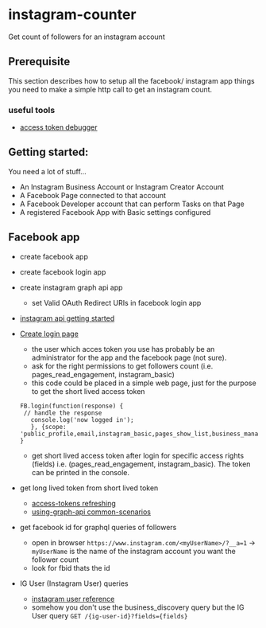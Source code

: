 # instagram-counter

Get count of followers for an instagram account

## Prerequisite
This section describes how to setup all the facebook/ instagram app
things you need to make a simple http call to get an instagram count.

### useful tools
- [access token
  debugger](https://developers.facebook.com/tools/debug/accesstoken/)

## Getting started:
You need a lot of stuff...

- An Instagram Business Account or Instagram Creator Account
- A Facebook Page connected to that account
- A Facebook Developer account that can perform Tasks on that Page
- A registered Facebook App with Basic settings configured

## Facebook app

- create facebook app
- create facebook login app
- create instagram graph api app
  - set Valid OAuth Redirect URIs in facebook login app

- [instagram api getting started](https://developers.facebook.com/docs/instagram-api/getting-started)
- [Create login page](https://developers.facebook.com/docs/facebook-login/web)

  - the user which acces token you use has probably be an
    administrator for the app and the facebook page (not sure).
  - ask for the right permissions to get followers count
    (i.e. pages_read_engagement, instagram_basic)
  - this code could be placed in a simple web page, just for the
    purpose to get the short lived access token

  ```
  FB.login(function(response) {
   // handle the response
     console.log('now logged in');
     }, {scope: 'public_profile,email,instagram_basic,pages_show_list,business_management'});
  }
  ```
  - get short lived access token after login for specific access
  rights (fields) i.e. (pages_read_engagement, instagram_basic). The
  token can be printed in the console.

- get long lived token from short lived token
  - [access-tokens refreshing](https://developers.facebook.com/docs/facebook-login/access-tokens/refreshing)
  - [using-graph-api common-scenarios](https://developers.facebook.com/docs/graph-api/using-graph-api/common-scenarios)

- get facebook id for graphql queries of followers
  - open in browser `https://www.instagram.com/<myUserName>/?__a=1` ->
    `myUserName` is the name of the instagram account you want the
    follower count
  - look for fbid thats the id

- IG User (Instagram User) queries
  - [instagram user reference](https://developers.facebook.com/docs/instagram-api/reference/user/)
  - somehow you don't use the business_discovery query but the IG User
    query `GET /{ig-user-id}?fields={fields}`
